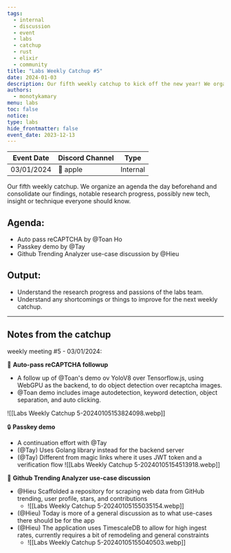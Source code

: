 ```yaml
---
tags:
  - internal
  - discussion
  - event
  - labs
  - catchup
  - rust
  - elixir
  - community
title: "Labs Weekly Catchup #5"
date: 2024-01-03
description: Our fifth weekly catchup to kick off the new year! We organize an agenda the day beforehand and consolidate our findings, notable research progress, possibly new tech, insight or technique everyone should know.
authors:
  - monotykamary
menu: labs
toc: false
notice: 
type: labs
hide_frontmatter: false
event_date: 2023-12-13
---
```


| Event Date                                                                                                                                                                                                                                                                                                                                                                                                                                                                                                                                                                                                                                                                                                                                                                                                    | Discord Channel | Type     |
| ------------------------------------------------------------------------------------------------------------------------------------------------------------------------------------------------------------------------------------------------------------------------------------------------------------------------------------------------------------------------------------------------------------------------------------------------------------------------------------------------------------------------------------------------------------------------------------------------------------------------------------------------------------------------------------------------------------------------------------------------------------------------------------------------------------- | --------------- | -------- |
| 03/01/2024 | 🍎 apple   | Internal |

Our fifth weekly catchup. We organize an agenda the day beforehand and consolidate our findings, notable research progress, possibly new tech, insight or technique everyone should know.
## Agenda:
- Auto pass reCAPTCHA by @Toan Ho
- Passkey demo by @Tay
- Github Trending Analyzer use-case discussion by @Hieu

## Output:
- Understand the research progress and passions of the labs team.
- Understand any shortcomings or things to improve for the next weekly catchup.

---

## Notes from the catchup

weekly meeting #5 - 03/01/2024:

🤖 **Auto-pass reCAPTCHA followup**
- A follow up of @Toan's demo ov YoloV8 over Tensorflow.js, using WebGPU as the backend, to do object detection over recaptcha images.
- @Toan demo includes image autodetection, keyword detection, object separation, and auto clicking.

![[Labs Weekly Catchup 5-20240105153824098.webp]]


🔒 **Passkey demo**
- A continuation effort with @Tay
- (@Tay) Uses Golang library instead for the backend server
- (@Tay) Different from magic links where it uses JWT token and a verification flow
![[Labs Weekly Catchup 5-20240105154513918.webp]]

🚀 **Github Trending Analyzer use-case discussion**
- @Hieu Scaffolded a repository for scraping web data from GitHub trending, user profile, stars, and contributions
	- ![[Labs Weekly Catchup 5-20240105155035154.webp]]
- (@Hieu) Today is more of a general discussion as to what use-cases there should be for the app 
- (@Hieu) The application uses TimescaleDB to allow for high ingest rates, currently requires a bit of remodeling and general constraints
	- ![[Labs Weekly Catchup 5-20240105155040503.webp]]